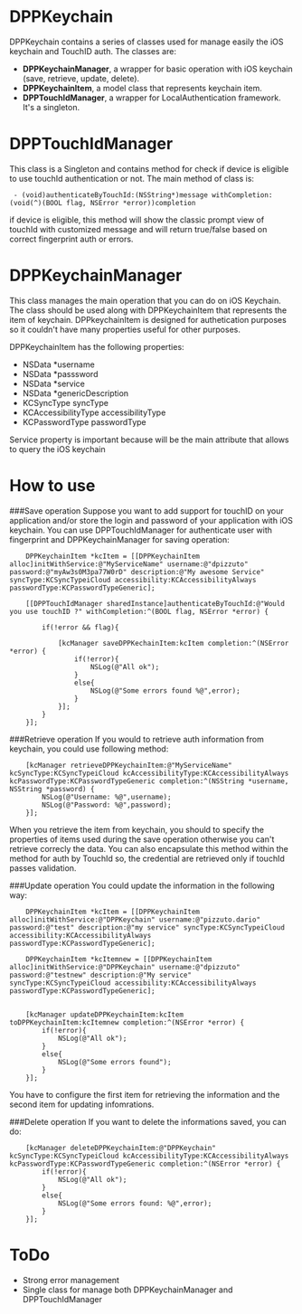 DPPKeychain
===========

DPPKeychain contains a series of classes used for manage easily the iOS keychain and TouchID auth.
The classes are:

- **DPPKeychainManager**, a wrapper for basic operation with iOS keychain (save, retrieve, update, delete).
- **DPPKeychainItem**, a model class that represents keychain item.
- **DPPTouchIdManager**, a wrapper for LocalAuthentication framework. It's a singleton.


DPPTouchIdManager
=================
This class is a Singleton and contains method for check if device is eligible to use touchId authentication or not.
The main method of class is:
```
 - (void)authenticateByTouchId:(NSString*)message withCompletion:(void(^)(BOOL flag, NSError *error))completion
 ```
if device is eligible, this method will show the classic prompt view of touchId with customized message and will return true/false based on correct fingerprint auth or errors.

DPPKeychainManager
==================
This class manages the main operation that you can do on iOS Keychain. The class should be used along with DPPKeychainItem that represents the item of keychain. DPPkeychainItem is designed for authetication purposes so it couldn't have many properties useful for other purposes. 

DPPKeychainItem has the following properties:
- NSData *username
- NSData *passsword
- NSData *service
- NSData *genericDescription
- KCSyncType syncType
- KCAccessibilityType accessibilityType
- KCPasswordType passwordType

Service property is important because will be the main attribute that allows to query the iOS keychain

How to use
==========
###Save operation
Suppose you want to add support for touchID on your application and/or store the login and password of your application with iOS keychain.
You can use DPPTouchIdManager for authenticate user with fingerprint and DPPKeychainManager for saving operation:
```
    DPPKeychainItem *kcItem = [[DPPKeychainItem alloc]initWithService:@"MyServiceName" username:@"dpizzuto" password:@"myAw3s0M3pa77W0rD" description:@"My awesome Service" syncType:KCSyncTypeiCloud accessibility:KCAccessibilityAlways passwordType:KCPasswordTypeGeneric];
    
    [[DPPTouchIdManager sharedInstance]authenticateByTouchId:@"Would you use touchID ?" withCompletion:^(BOOL flag, NSError *error) {

        if(!error && flag){

            [kcManager saveDPPKechainItem:kcItem completion:^(NSError *error) {
                if(!error){
                    NSLog(@"All ok");
                }
                else{
                    NSLog(@"Some errors found %@",error);
                }
            }];
        }
    }];
```

###Retrieve operation
If you would to retrieve auth information from keychain, you could use following method:
```
	[kcManager retrieveDPPKeychainItem:@"MyServiceName" kcSyncType:KCSyncTypeiCloud kcAccessibilityType:KCAccessibilityAlways kcPasswordType:KCPasswordTypeGeneric completion:^(NSString *username, NSString *password) {
		NSLog(@"Username: %@",username);
		NSLog(@"Password: %@",password);
	}];
```
When you retrieve the item from keychain, you should to specify the properties of items used during the save operation otherwise you can't retrieve correcly the data.
You can also encapsulate this method within the method for auth by TouchId so, the credential are retrieved only if touchId passes validation.

###Update operation
You could update the information in the following way:
```
    DPPKeychainItem *kcItem = [[DPPKeychainItem alloc]initWithService:@"DPPKeychain" username:@"pizzuto.dario" password:@"test" description:@"my service" syncType:KCSyncTypeiCloud accessibility:KCAccessibilityAlways passwordType:KCPasswordTypeGeneric];
    
    DPPKeychainItem *kcItemnew = [[DPPKeychainItem alloc]initWithService:@"DPPKeychain" username:@"dpizzuto" password:@"testnew" description:@"My service" syncType:KCSyncTypeiCloud accessibility:KCAccessibilityAlways passwordType:KCPasswordTypeGeneric];
    
    
    [kcManager updateDPPKeychainItem:kcItem toDPPKeychainItem:kcItemnew completion:^(NSError *error) {
        if(!error){
            NSLog(@"All ok");
        }
        else{
            NSLog(@"Some errors found");
        }
    }];
```
You have to configure the first item for retrieving the information and the second item for updating infomrations.

###Delete operation
If you want to delete the informations saved, you can do:
```
    [kcManager deleteDPPKeychainItem:@"DPPKeychain" kcSyncType:KCSyncTypeiCloud kcAccessibilityType:KCAccessibilityAlways kcPasswordType:KCPasswordTypeGeneric completion:^(NSError *error) {
        if(!error){
            NSLog(@"All ok");
        }
        else{
            NSLog(@"Some errors found: %@",error);
        }
    }];
```

ToDo
====
- Strong error management
- Single class for manage both DPPKeychainManager and DPPTouchIdManager
